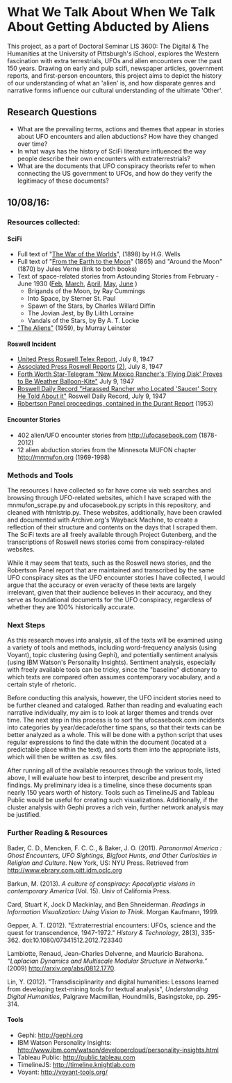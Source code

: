 # What We Talk About When We Talk About Getting Abducted by Aliens
This project, as a part of Doctoral Seminar LIS 3600: The Digital & The Humanities at the University of Pittsburgh's iSchool, explores the Western fascination with extra terrestrials, UFOs and alien encounters over the past 150 years. Drawing on early and pulp scifi, newspaper articles, government reports, and first-person encounters, this project aims to depict the history of our understanding of what an 'alien' is, and how disparate genres and narrative forms influence our cultural understanding of the ultimate 'Other'.

## Research Questions
- What are the prevailing terms, actions and themes that appear in stories about UFO encounters and alien abductions? How have they changed over time?
- In what ways has the history of SciFi literature influenced the way people describe their own encounters with extraterrestrials?
- What are the documents that UFO conspiracy theorists refer to when connecting the US government to UFOs, and how do they verify the legitimacy of these documents?


## 10/08/16:
### Resources collected:
#### SciFi
- Full text of "[The War of the Worlds](http://www.gutenberg.org/ebooks/36)", (1898) by H.G. Wells
- Full text of "[From the Earth to the Moon](http://www.gutenberg.org/ebooks/83)" (1865) and "Around the Moon" (1870) by Jules Verne (link to both books)
- Text of space-related stories from Astounding Stories from February - June 1930 ([Feb](http://www.gutenberg.org/ebooks/28617), [March](http://www.gutenberg.org/ebooks/29607), [April](http://www.gutenberg.org/ebooks/29390), [May](http://www.gutenberg.org/ebooks/29809), [June](http://www.gutenberg.org/ebooks/29848) )
  - Brigands of the Moon, by Ray Cummings
  - Into Space, by Sterner St. Paul
  - Spawn of the Stars, by Charles Willard Diffin
  - The Jovian Jest, by By Lilith Lorraine
  - Vandals of the Stars, by By A. T. Locke
- ["The Aliens"](http://www.gutenberg.org/ebooks/24104) (1959), by Murray Leinster

#### Roswell Incident
- [United Press Roswell Telex Report](http://roswellproof.homestead.com/United_Press_Telexes.html), July 8, 1947
- [Associated Press Roswell Reports](http://roswellproof.homestead.com/AP_Earliest_July8.html) [(2)](http://roswellproof.homestead.com/LA_HeraldExpress_July8.html), July 8, 1947
- [Forth Worth Star-Telegram "New Mexico Rancher's 'Flying Disk' Proves to Be Weather Balloon-Kite"](http://roswellproof.homestead.com/FortWorthST_July9.html) July 9, 1947
- [Roswell Daily Record "Harassed Rancher who Located 'Saucer' Sorry He Told About it"](http://roswellproof.homestead.com/brazel_interview.html) Roswell Daily Record, July 9, 1947
- [Robertson Panel proceedings, contained in the Durant Report](http://www.cufon.org/cufon/robert.htm) (1953)

#### Encounter Stories
- 402 alien/UFO encounter stories from http://ufocasebook.com (1878-2012)
- 12 alien abduction stories from the Minnesota MUFON chapter http://mnmufon.org (1969-1998)

### Methods and Tools
The resources I have collected so far have come via web searches and browsing through UFO-related websites, which I have scraped with the mnmufon_scrape.py and ufocasebook.py scripts in this repository, and cleaned with htmlstrip.py. These websites, additionally, have been crawled and documented with Archive.org's Wayback Machine, to create a reflection of their structure and contents on the days that I scraped them. The SciFi texts are all freely available through Project Gutenberg, and the transcriptions of Roswell news stories come from conspiracy-related websites.

While it may seem that texts, such as the Roswell news stories, and the Robertson Panel report that are maintained and transcribed by the same UFO conspiracy sites as the UFO encounter stories I have collected, I would argue that the accuracy or even veracity of these texts are largely irrelevant, given that their audience believes in their accuracy, and they serve as foundational documents for the UFO conspiracy, regardless of whether they are 100% historically accurate.

### Next Steps
As this research moves into analysis, all of the texts will be examined using a variety of tools and methods, including word-frequency analysis (using Voyant), topic clustering (using Gephi), and potentially sentiment analysis (using IBM Watson's Personality Insights). Sentiment analysis, especially with freely available tools can be tricky, since the "baseline" dictionary to which texts are compared often assumes contemporary vocabulary, and a certain style of rhetoric.

Before conducting this analysis, however, the UFO incident stories need to be further cleaned and cataloged. Rather than reading and evaluating each narrative individually, my aim is to look at larger themes and trends over time. The next step in this process is to sort the ufocasebook.com incidents into categories by year/decade/other time spans, so that their texts can be better analyzed as a whole. This will be done with a python script that uses regular expressions to find the date within the document (located at a predictable place within the text), and sorts them into the appropriate lists, which will then be written as .csv files.

After running all of the available resources through the various tools, listed above, I will evaluate how best to interpret, describe and present my findings. My preliminary idea is a timeline, since these documents span
nearly 150 years worth of history. Tools such as TimelineJS and Tableau Public would be useful for creating such visualizations. Additionally, if the cluster analysis with Gephi proves a rich vein, further network analysis may be justified.

### Further Reading & Resources
Bader, C. D., Mencken, F. C. C., & Baker, J. O. (2011). _Paranormal America : Ghost Encounters, UFO Sightings, Bigfoot Hunts, and Other Curiosities in Religion and Culture_. New York, US: NYU Press. Retrieved from http://www.ebrary.com.pitt.idm.oclc.org

Barkun, M. (2013). _A culture of conspiracy: Apocalyptic visions in contemporary America_ (Vol. 15). Univ of California Press.

Card, Stuart K, Jock D Mackinlay, and Ben Shneiderman. _Readings in Information Visualization: Using Vision to Think._ Morgan Kaufmann, 1999.

Gepper, A. T. (2012). "Extraterrestrial encounters: UFOs, science and the quest for transcendence, 1947-1972." _History & Technology_, 28(3), 335-362. doi:10.1080/07341512.2012.723340

Lambiotte, Renaud, Jean-Charles Delvenne, and Mauricio Barahona. _“Laplacian Dynamics and Multiscale Modular Structure in Networks.”_ (2009) http://arxiv.org/abs/0812.1770.

Lin, Y. (2012). "Transdisciplinarity and digital humanities: Lessons learned from developing text-mining tools for textual analysis",   _Understanding Digital Humanities_, Palgrave Macmillan, Houndmills, Basingstoke, pp. 295-314.

#### Tools
- Gephi: http://gephi.org
- IBM Watson Personality Insights: http://www.ibm.com/watson/developercloud/personality-insights.html
- Tableau Public: http://public.tableau.com
- TimelineJS: http://timeline.knightlab.com
- Voyant: http://voyant-tools.org/
